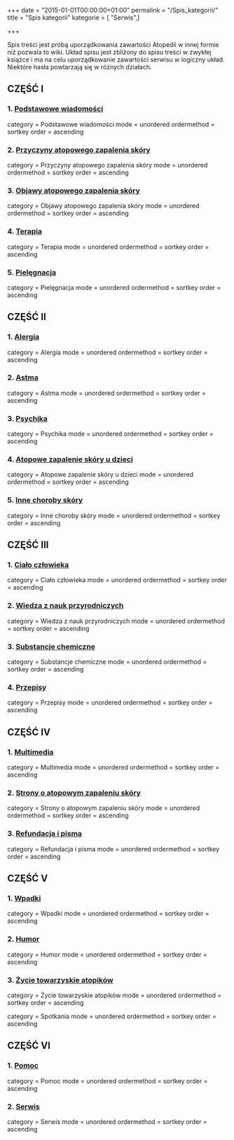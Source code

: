 +++
date = "2015-01-01T00:00:00+01:00"
permalink = "/Spis_kategorii/"
title = "Spis kategorii"
kategorie = [ "Serwis",]

+++

Spis treści jest próbą uporządkowania zawartości Atopedii w innej formie niż pozwala to wiki. Układ spisu jest zbliżony do spisu treści w zwykłej książce i ma na celu uporządkowanie zawartości serwisu w logiczny układ. Niektóre hasła powtarzają się w różnych działach.

CZĘŚĆ I
-------

### **1. [Podstawowe wiadomości](/atopedia/:Kategoria:Podstawowe_wiadomości "wikilink")**

<DynamicPageList> category = Podstawowe wiadomości mode = unordered ordermethod = sortkey order = ascending </DynamicPageList>

### **2. [Przyczyny atopowego zapalenia skóry](/atopedia/:Kategoria:Przyczyny_atopowego_zapalenia_skóry "wikilink")**

<DynamicPageList> category = Przyczyny atopowego zapalenia skóry mode = unordered ordermethod = sortkey order = ascending </DynamicPageList>

### **3. [Objawy atopowego zapalenia skóry](/atopedia/:Kategoria:Objawy_atopowego_zapalenia_skóry "wikilink")**

<DynamicPageList> category = Objawy atopowego zapalenia skóry mode = unordered ordermethod = sortkey order = ascending </DynamicPageList>

### **4. [Terapia](/atopedia/:Kategoria:Terapia "wikilink")**

<DynamicPageList> category = Terapia mode = unordered ordermethod = sortkey order = ascending </DynamicPageList>

### **5. [Pielęgnacja](/atopedia/:Kategoria:Pielęgnacja "wikilink")**

<DynamicPageList> category = Pielęgnacja mode = unordered ordermethod = sortkey order = ascending </DynamicPageList>

CZĘŚĆ II
--------

### **1. [Alergia](/atopedia/:Kategoria:Alergia "wikilink")**

<DynamicPageList> category = Alergia mode = unordered ordermethod = sortkey order = ascending </DynamicPageList>

### **2. [Astma](/atopedia/:Kategoria:Astma "wikilink")**

<DynamicPageList> category = Astma mode = unordered ordermethod = sortkey order = ascending </DynamicPageList>

### **3. [Psychika](/atopedia/:Kategoria:Psychika "wikilink")**

<DynamicPageList> category = Psychika mode = unordered ordermethod = sortkey order = ascending </DynamicPageList>

### **4. [Atopowe zapalenie skóry u dzieci](/atopedia/:Kategoria:Atopowe_zapalenie_skóry_u_dzieci "wikilink")**

<DynamicPageList> category = Atopowe zapalenie skóry u dzieci mode = unordered ordermethod = sortkey order = ascending </DynamicPageList>

### **5. [Inne choroby skóry](/atopedia/:Kategoria:Inne_choroby_skóry "wikilink")**

<DynamicPageList> category = Inne choroby skóry mode = unordered ordermethod = sortkey order = ascending </DynamicPageList>

CZĘŚĆ III
---------

### **1. [Ciało człowieka](/atopedia/:Kategoria:Ciało_człowieka "wikilink")**

<DynamicPageList> category = Ciało człowieka mode = unordered ordermethod = sortkey order = ascending </DynamicPageList>

### **2. [Wiedza z nauk przyrodniczych](/atopedia/:Kategoria:Wiedza_z_nauk_przyrodniczych "wikilink")**

<DynamicPageList> category = Wiedza z nauk przyrodniczych mode = unordered ordermethod = sortkey order = ascending </DynamicPageList>

### **3. [Substancje chemiczne](/atopedia/:Kategoria:Substancje_chemiczne "wikilink")**

<DynamicPageList> category = Substancje chemiczne mode = unordered ordermethod = sortkey order = ascending </DynamicPageList>

### **4. [Przepisy](/atopedia/:Kategoria:Przepisy "wikilink")**

<DynamicPageList> category = Przepisy mode = unordered ordermethod = sortkey order = ascending </DynamicPageList>

CZĘŚĆ IV
--------

### **1. [Multimedia](/atopedia/:Kategoria:Multimedia "wikilink")**

<DynamicPageList> category = Multimedia mode = unordered ordermethod = sortkey order = ascending </DynamicPageList>

### **2. [Strony o atopowym zapaleniu skóry](/atopedia/:Kategoria:Strony_o_atopowym_zapaleniu_skóry "wikilink")**

<DynamicPageList> category = Strony o atopowym zapaleniu skóry mode = unordered ordermethod = sortkey order = ascending </DynamicPageList>

### **3. [Refundacja i pisma](/atopedia/:Kategoria:Refundacja_i_pisma "wikilink")**

<DynamicPageList> category = Refundacja i pisma mode = unordered ordermethod = sortkey order = ascending </DynamicPageList>

CZĘŚĆ V
-------

### **1. [Wpadki](/atopedia/:Kategoria:Wpadki "wikilink")**

<DynamicPageList> category = Wpadki mode = unordered ordermethod = sortkey order = ascending </DynamicPageList>

### **2. [Humor](/atopedia/:Kategoria:Humor "wikilink")**

<DynamicPageList> category = Humor mode = unordered ordermethod = sortkey order = ascending </DynamicPageList>

### **3. [Życie towarzyskie atopików](/atopedia/:Kategoria:Życie_towarzyskie_atopików "wikilink")**

<DynamicPageList> category = Życie towarzyskie atopików mode = unordered ordermethod = sortkey order = ascending </DynamicPageList>

<DynamicPageList> category = Spotkania mode = unordered ordermethod = sortkey order = ascending </DynamicPageList>

CZĘŚĆ VI
--------

### **1. [Pomoc](/atopedia/:Kategoria:Pomoc "wikilink")**

<DynamicPageList> category = Pomoc mode = unordered ordermethod = sortkey order = ascending </DynamicPageList>

### **2. [Serwis](/atopedia/:Kategoria:Serwis "wikilink")**

<DynamicPageList> category = Serwis mode = unordered ordermethod = sortkey order = ascending </DynamicPageList>
